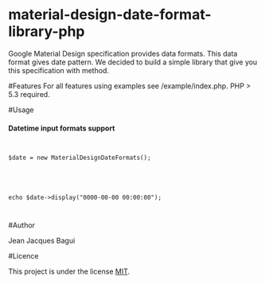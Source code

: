 # material-design-date-format-library-php
Google Material Design specification provides data formats. This data format gives date pattern. We decided to build a simple library that give you this specification with method.



#Features
For all features using examples see /example/index.php. PHP > 5.3 required.

#Usage

<h4>Datetime input formats support</h4>

<code>
<p>$date = new MaterialDesignDateFormats();</p> </br> </br>
</p>echo $date->display("0000-00-00 00:00:00");</p>
</code>



#Author

Jean Jacques Bagui

#Licence

This project is under the license <a href="https://opensource.org/licenses/MIT">MIT</a>.
